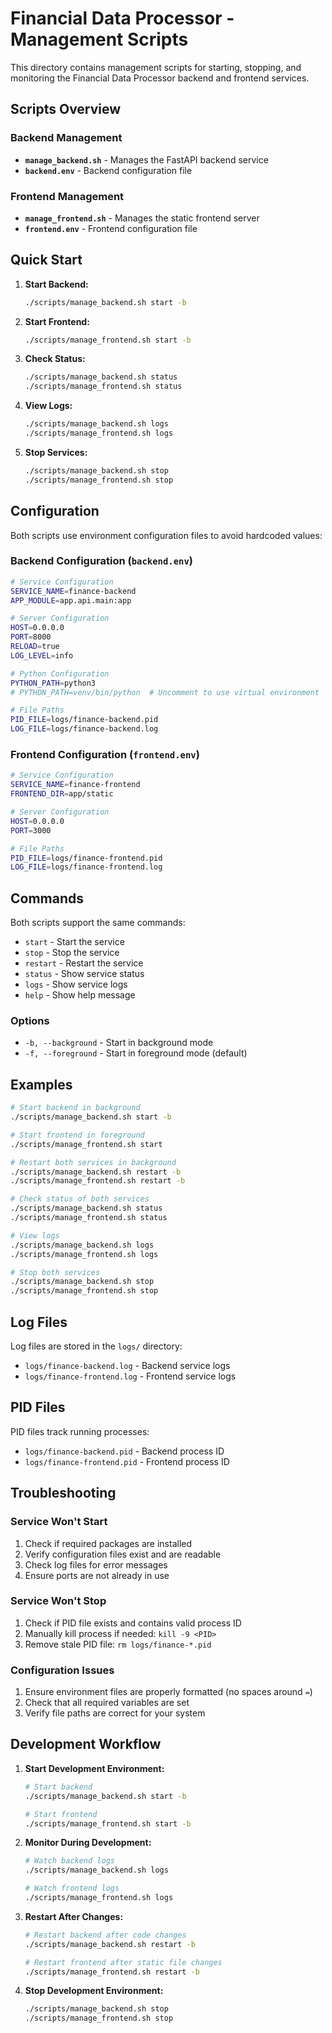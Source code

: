 # Financial Data Processor - Management Scripts

This directory contains management scripts for starting, stopping, and monitoring the Financial Data Processor backend and frontend services.

## Scripts Overview

### Backend Management
- **`manage_backend.sh`** - Manages the FastAPI backend service
- **`backend.env`** - Backend configuration file

### Frontend Management  
- **`manage_frontend.sh`** - Manages the static frontend server
- **`frontend.env`** - Frontend configuration file

## Quick Start

1. **Start Backend:**
   ```bash
   ./scripts/manage_backend.sh start -b
   ```

2. **Start Frontend:**
   ```bash
   ./scripts/manage_frontend.sh start -b
   ```

3. **Check Status:**
   ```bash
   ./scripts/manage_backend.sh status
   ./scripts/manage_frontend.sh status
   ```

4. **View Logs:**
   ```bash
   ./scripts/manage_backend.sh logs
   ./scripts/manage_frontend.sh logs
   ```

5. **Stop Services:**
   ```bash
   ./scripts/manage_backend.sh stop
   ./scripts/manage_frontend.sh stop
   ```

## Configuration

Both scripts use environment configuration files to avoid hardcoded values:

### Backend Configuration (`backend.env`)
```bash
# Service Configuration
SERVICE_NAME=finance-backend
APP_MODULE=app.api.main:app

# Server Configuration  
HOST=0.0.0.0
PORT=8000
RELOAD=true
LOG_LEVEL=info

# Python Configuration
PYTHON_PATH=python3
# PYTHON_PATH=venv/bin/python  # Uncomment to use virtual environment

# File Paths
PID_FILE=logs/finance-backend.pid
LOG_FILE=logs/finance-backend.log
```

### Frontend Configuration (`frontend.env`)
```bash
# Service Configuration
SERVICE_NAME=finance-frontend
FRONTEND_DIR=app/static

# Server Configuration
HOST=0.0.0.0
PORT=3000

# File Paths
PID_FILE=logs/finance-frontend.pid
LOG_FILE=logs/finance-frontend.log
```

## Commands

Both scripts support the same commands:

- `start` - Start the service
- `stop` - Stop the service  
- `restart` - Restart the service
- `status` - Show service status
- `logs` - Show service logs
- `help` - Show help message

### Options

- `-b, --background` - Start in background mode
- `-f, --foreground` - Start in foreground mode (default)

## Examples

```bash
# Start backend in background
./scripts/manage_backend.sh start -b

# Start frontend in foreground
./scripts/manage_frontend.sh start

# Restart both services in background
./scripts/manage_backend.sh restart -b
./scripts/manage_frontend.sh restart -b

# Check status of both services
./scripts/manage_backend.sh status
./scripts/manage_frontend.sh status

# View logs
./scripts/manage_backend.sh logs
./scripts/manage_frontend.sh logs

# Stop both services
./scripts/manage_backend.sh stop
./scripts/manage_frontend.sh stop
```

## Log Files

Log files are stored in the `logs/` directory:
- `logs/finance-backend.log` - Backend service logs
- `logs/finance-frontend.log` - Frontend service logs

## PID Files

PID files track running processes:
- `logs/finance-backend.pid` - Backend process ID
- `logs/finance-frontend.pid` - Frontend process ID

## Troubleshooting

### Service Won't Start
1. Check if required packages are installed
2. Verify configuration files exist and are readable
3. Check log files for error messages
4. Ensure ports are not already in use

### Service Won't Stop
1. Check if PID file exists and contains valid process ID
2. Manually kill process if needed: `kill -9 <PID>`
3. Remove stale PID file: `rm logs/finance-*.pid`

### Configuration Issues
1. Ensure environment files are properly formatted (no spaces around `=`)
2. Check that all required variables are set
3. Verify file paths are correct for your system

## Development Workflow

1. **Start Development Environment:**
   ```bash
   # Start backend
   ./scripts/manage_backend.sh start -b
   
   # Start frontend  
   ./scripts/manage_frontend.sh start -b
   ```

2. **Monitor During Development:**
   ```bash
   # Watch backend logs
   ./scripts/manage_backend.sh logs
   
   # Watch frontend logs
   ./scripts/manage_frontend.sh logs
   ```

3. **Restart After Changes:**
   ```bash
   # Restart backend after code changes
   ./scripts/manage_backend.sh restart -b
   
   # Restart frontend after static file changes
   ./scripts/manage_frontend.sh restart -b
   ```

4. **Stop Development Environment:**
   ```bash
   ./scripts/manage_backend.sh stop
   ./scripts/manage_frontend.sh stop
   ``` 